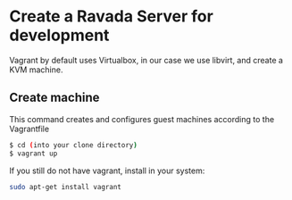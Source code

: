 # Create a Ravada Server for development

Vagrant by default uses Virtualbox, in our case we use libvirt, and create a KVM machine.

## Create machine
This command creates and configures guest machines according to the Vagrantfile
```bash
$ cd (into your clone directory)
$ vagrant up
```

If you still do not have vagrant, install in your system:
```bash
sudo apt-get install vagrant
```

